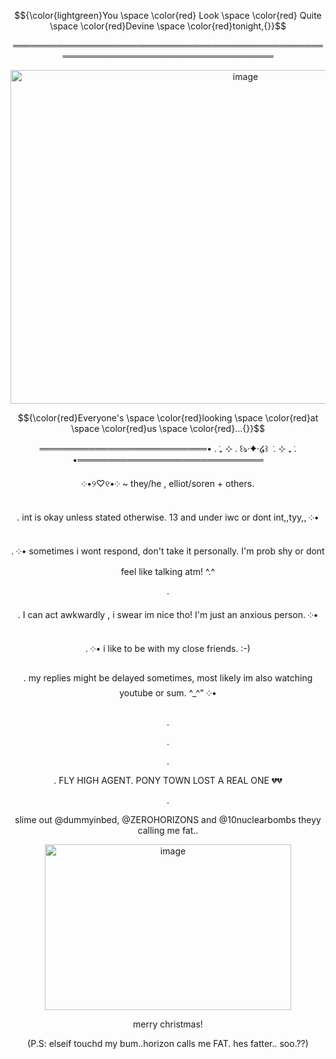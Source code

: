 $${\color{lightgreen}You \space \color{red} Look \space \color{red} Quite \space \color{red}Devine \space \color{red}tonight,{}}$$
<div align="center">
  
════════════════════════════════════════════════════════════════════════════════════
 <div align="center">
   
<img width="736" height="534" alt="image" src="https://github.com/user-attachments/assets/dbfe7693-aac4-48f5-b2f9-480cdd762f2b" />
   
 <div align="center">

$${\color{red}Everyone's \space \color{red}looking \space \color{red}at \space \color{red}us \space \color{red}...{}}$$
 <div align="center">
═══════════════════════════• . ݁₊ ⊹ . ݁꒰ঌ·✦·໒꒱ ݁ . ⊹ ₊ ݁. •══════════════════════════════










 ༶•୨♡୧•༶ ~ they/he , elliot/soren + others.

. int is okay unless stated otherwise. 13 and under iwc or dont int,,tyy,,  ༶•

.   ༶• sometimes i wont respond, don't take it personally. I'm prob shy or dont feel like talking atm! ^.^

.

. I can act awkwardly , i swear im nice tho! I'm just an anxious person. ༶•

.    ༶• i like to be with my close friends. :-)

. my replies might be delayed sometimes, most likely im also watching youtube or sum. ^_^" ༶•

.

.

.

. FLY HIGH AGENT. PONY TOWN LOST A REAL ONE 💔💔

.

slime out @dummyinbed, @ZEROHORIZONS and @10nuclearbombs theyy calling me fat..

<img width="394" height="265" alt="image" src="https://github.com/user-attachments/assets/7d6da2ae-02f0-4fe8-be79-62ee2b536fdb" />

merry christmas!




(P.S: elseif touchd my bum..horizon calls me FAT. hes fatter.. soo.??)








<!--
**sspacedoutz/sspacedoutz** is a ✨ _special_ ✨ repository because its `README.md` (this file) appears on your GitHub profile.

Here are some ideas to get you started:

- 🔭 I’m currently working on ...
- 🌱 I’m currently learning ...
- 👯 I’m looking to collaborate on ...
- 🤔 I’m looking for help with ...
- 💬 Ask me about ...
- 📫 How to reach me: ...
- 😄 Pronouns: ...
- ⚡ Fun fact: ...
-->
